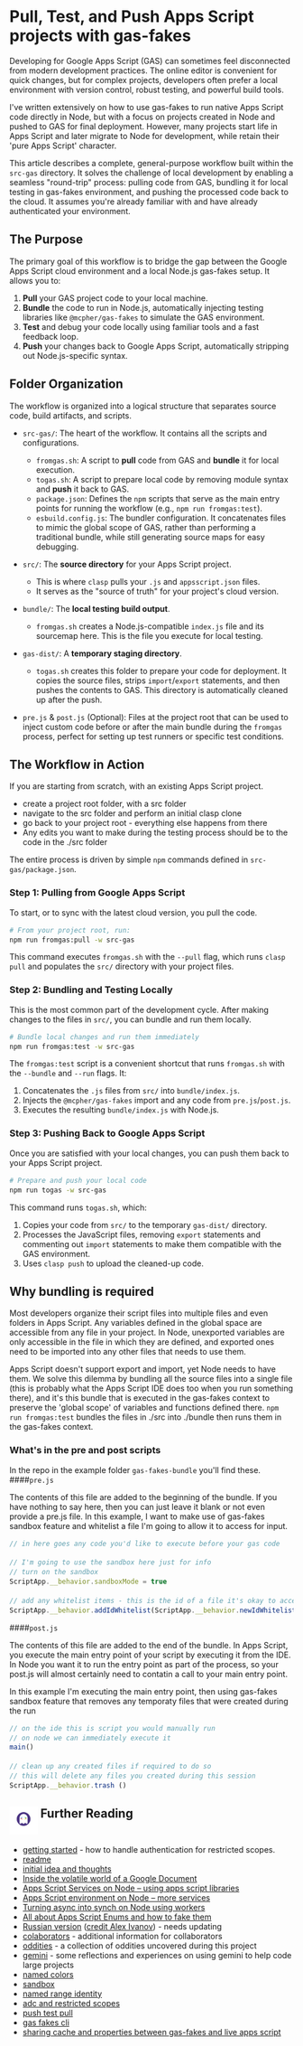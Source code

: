 #  Pull, Test, and Push Apps Script projects with gas-fakes

Developing for Google Apps Script (GAS) can sometimes feel disconnected from modern development practices. The online editor is convenient for quick changes, but for complex projects, developers often prefer a local environment with version control, robust testing, and powerful build tools. 

I've written extensively on how to use gas-fakes to run native Apps Script code directly in Node, but with a focus on projects created in Node and pushed to GAS for final deployment. However, many projects start life in Apps Script and later migrate to Node for development, while retain their 'pure Apps Script' character.

This article describes a complete, general-purpose workflow built within the `src-gas` directory. It solves the challenge of local development by enabling a seamless "round-trip" process: pulling code from GAS, bundling it for local testing in gas-fakes environment, and pushing the processed code back to the cloud. It assumes you're already familiar with and have already authenticated your environment.

## The Purpose

The primary goal of this workflow is to bridge the gap between the Google Apps Script cloud environment and a local Node.js gas-fakes setup. It allows you to:

1.  **Pull** your GAS project code to your local machine.
2.  **Bundle** the code to run in Node.js, automatically injecting testing libraries like `@mcpher/gas-fakes` to simulate the GAS environment.
3.  **Test** and debug your code locally using familiar tools and a fast feedback loop.
4.  **Push** your changes back to Google Apps Script, automatically stripping out Node.js-specific syntax.

## Folder Organization

The workflow is organized into a logical structure that separates source code, build artifacts, and scripts.

*   `src-gas/`: The heart of the workflow. It contains all the scripts and configurations.
    *   `fromgas.sh`: A script to **pull** code from GAS and **bundle** it for local execution.
    *   `togas.sh`: A script to prepare local code by removing module syntax and **push** it back to GAS.
    *   `package.json`: Defines the `npm` scripts that serve as the main entry points for running the workflow (e.g., `npm run fromgas:test`).
    *   `esbuild.config.js`: The bundler configuration. It concatenates files to mimic the global scope of GAS, rather than performing a traditional bundle, while still generating source maps for easy debugging.

*   `src/`: The **source directory** for your Apps Script project.
    *   This is where `clasp` pulls your `.js` and `appsscript.json` files.
    *   It serves as the "source of truth" for your project's cloud version.

*   `bundle/`: The **local testing build output**.
    *   `fromgas.sh` creates a Node.js-compatible `index.js` file and its sourcemap here. This is the file you execute for local testing.

*   `gas-dist/`: A **temporary staging directory**.
    *   `togas.sh` creates this folder to prepare your code for deployment. It copies the source files, strips `import`/`export` statements, and then pushes the contents to GAS. This directory is automatically cleaned up after the push.

*   `pre.js` & `post.js` (Optional): Files at the project root that can be used to inject custom code before or after the main bundle during the `fromgas` process, perfect for setting up test runners or specific test conditions.

## The Workflow in Action

If you are starting from scratch, with an existing Apps Script project.
- create a project root folder, with a src folder
- navigate to the src folder and perform an initial clasp clone
- go back to your project root - everything else happens from there
- Any edits you want to make during the testing process should be to the code in the ./src folder


The entire process is driven by simple `npm` commands defined in `src-gas/package.json`. 

### Step 1: Pulling from Google Apps Script

To start, or to sync with the latest cloud version, you pull the code.

```bash
# From your project root, run:
npm run fromgas:pull -w src-gas
```

This command executes `fromgas.sh` with the `--pull` flag, which runs `clasp pull` and populates the `src/` directory with your project files.

### Step 2: Bundling and Testing Locally

This is the most common part of the development cycle. After making changes to the files in `src/`, you can bundle and run them locally.

```bash
# Bundle local changes and run them immediately
npm run fromgas:test -w src-gas

```

The `fromgas:test` script is a convenient shortcut that runs `fromgas.sh` with the `--bundle` and `--run` flags. It:
1.  Concatenates the `.js` files from `src/` into `bundle/index.js`.
2.  Injects the `@mcpher/gas-fakes` import and any code from `pre.js`/`post.js`.
3.  Executes the resulting `bundle/index.js` with Node.js.

### Step 3: Pushing Back to Google Apps Script

Once you are satisfied with your local changes, you can push them back to your Apps Script project.

```bash
# Prepare and push your local code
npm run togas -w src-gas
```

This command runs `togas.sh`, which:
1.  Copies your code from `src/` to the temporary `gas-dist/` directory.
2.  Processes the JavaScript files, removing `export` statements and commenting out `import` statements to make them compatible with the GAS environment.
3.  Uses `clasp push` to upload the cleaned-up code.

## Why bundling is required

Most developers organize their script files into multiple files and even folders in Apps Script. Any variables defined in the global space are accessible from any file in your project. In Node, unexported variables are only accessible in the file in which they are defined, and exported ones need to be imported into any other files that needs to use them. 

Apps Script doesn't support export and import, yet Node needs to have them. We solve this dilemma by bundling all the source files into a single file (this is probably what the Apps Script IDE does too when you run something there), and it's this bundle that is executed in the gas-fakes context to preserve the 'global scope' of variables and functions defined there. `npm run fromgas:test` bundles the files in ./src into ./bundle then runs them in the gas-fakes context.

### What's in the pre and post scripts

In the repo in the example folder `gas-fakes-bundle` you'll find these.
####`pre.js`

The contents of this file are added to the beginning of the bundle. If you have nothing to say here, then you can just leave it blank or not even provide a pre.js file. In this example, I want to make use of gas-fakes sandbox feature and whitelist a file I'm going to allow it to access for input.
```javascript
// in here goes any code you'd like to execute before your gas code

// I'm going to use the sandbox here just for info
// turn on the sandbox
ScriptApp.__behavior.sandboxMode = true

// add any whitelist items - this is the id of a file it's okay to access
ScriptApp.__behavior.addIdWhitelist(ScriptApp.__behavior.newIdWhitelistItem('1JiDI-BN3cpjSyAvKPJ_7zRsrEbF0l02rUF6BisjLbqU'));
```


####`post.js`

The contents of this file are added to the end of the bundle. In Apps Script, you execute the main entry point of your script by executing it from the IDE. In Node you want it to run the entry point as part of the process, so your post.js will almost certainly need to contatin a call to your main entry point. 

In this example I'm executing the main entry point, then using gas-fakes sandbox feature that removes any temporaty files that were created during the run
```javascript
// on the ide this is script you would manually run
// on node we can immediately execute it
main()

// clean up any created files if required to do so
// this will delete any files you created during this session
ScriptApp.__behavior.trash ()
```
## <img src="./logo.png" alt="gas-fakes logo" width="50" align="top">  Further Reading

- [getting started](GETTING_STARTED.md) - how to handle authentication for restricted scopes.
- [readme](README.md)
- [initial idea and thoughts](https://ramblings.mcpher.com/a-proof-of-concept-implementation-of-apps-script-environment-on-node/)
- [Inside the volatile world of a Google Document](https://ramblings.mcpher.com/inside-the-volatile-world-of-a-google-document/)
- [Apps Script Services on Node – using apps script libraries](https://ramblings.mcpher.com/apps-script-services-on-node-using-apps-script-libraries/)
- [Apps Script environment on Node – more services](https://ramblings.mcpher.com/apps-script-environment-on-node-more-services/)
- [Turning async into synch on Node using workers](https://ramblings.mcpher.com/turning-async-into-synch-on-node-using-workers/)
- [All about Apps Script Enums and how to fake them](https://ramblings.mcpher.com/all-about-apps-script-enums-and-how-to-fake-them/)
- [Russian version](README.RU.md) ([credit Alex Ivanov](https://github.com/oshliaer)) - needs updating
- [colaborators](collaborators.md) - additional information for collaborators
- [oddities](oddities.md) - a collection of oddities uncovered during this project
- [gemini](gemini.md) - some reflections and experiences on using gemini to help code large projects
- [named colors](named-colors.md)
- [sandbox](sandbox.md)
- [named range identity](named-range-identity.md)
- [adc and restricted scopes](https://ramblings.mcpher.com/how-to-allow-access-to-sensitive-scopes-with-application-default-credentials/)
- [push test pull](pull-test-push.md)
- [gas fakes cli](gas-fakes-cli.md)
- [sharing cache and properties between gas-fakes and live apps script](https://ramblings.mcpher.com/sharing-cache-and-properties-between-gas-fakes-and-live-apps-script/)